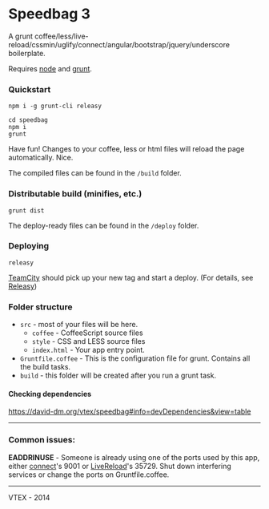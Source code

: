 # Speedbag 3

A grunt coffee/less/live-reload/cssmin/uglify/connect/angular/bootstrap/jquery/underscore boilerplate.

Requires [node](http://nodejs.org/) and [grunt](http://gruntjs.com/).

### Quickstart

    npm i -g grunt-cli releasy

    cd speedbag
    npm i
    grunt

Have fun! Changes to your coffee, less or html files will reload the page automatically. Nice.

The compiled files can be found in the `/build` folder.

### Distributable build (minifies, etc.)

    grunt dist

The deploy-ready files can be found in the `/deploy` folder.

### Deploying

    releasy

[TeamCity](http://pachamama.vtexlab.com.br) should pick up your new tag and start a deploy.
(For details, see [Releasy](https://github.com/vtex/releasy))

### Folder structure

- `src` - most of your files will be here.
	- `coffee` - CoffeeScript source files
	- `style` - CSS and LESS source files
	- `index.html` - Your app entry point.
- `Gruntfile.coffee` - This is the configuration file for grunt. Contains all the build tasks.
- `build` - this folder will be created after you run a grunt task.

#### Checking dependencies

https://david-dm.org/vtex/speedbag#info=devDependencies&view=table

------

### Common issues:

**EADDRINUSE** - Someone is already using one of the ports used by this app, either [connect](https://github.com/gruntjs/grunt-contrib-connect)'s 9001 or [LiveReload](https://github.com/gruntjs/grunt-contrib-livereload)'s 35729.
Shut down interfering services or change the ports on Gruntfile.coffee.

------

VTEX - 2014
